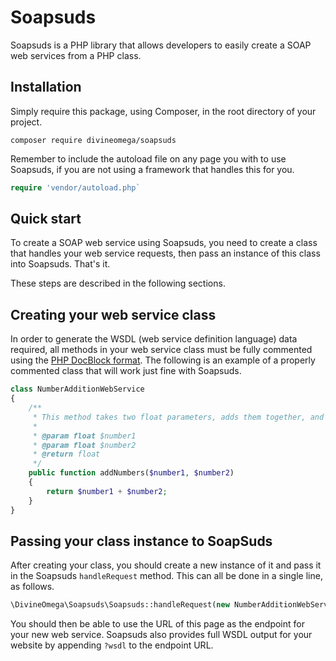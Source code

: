 # Soapsuds

Soapsuds is a PHP library that allows developers to easily create a SOAP web services from a PHP class.

## Installation

Simply require this package, using Composer, in the root directory of your project.

```
composer require divineomega/soapsuds
```

Remember to include the autoload file on any page you with to use Soapsuds, if you are not using a framework that handles this for you.

```php
require 'vendor/autoload.php`
```

## Quick start

To create a SOAP web service using Soapsuds, you need to create a class that handles your web service requests, then pass an instance of this class into Soapsuds. That's it.

These steps are described in the following sections.

## Creating your web service class

In order to generate the WSDL (web service definition language) data required, all methods in your web service class must be fully commented using the [PHP DocBlock format](https://phpdoc.org/docs/latest/guides/docblocks.html). The following is an example of a properly commented class that will work just fine with Soapsuds.

```php
class NumberAdditionWebService
{
    /**
     * This method takes two float parameters, adds them together, and returns the result.
     *
     * @param float $number1
     * @param float $number2
     * @return float
     */
    public function addNumbers($number1, $number2)
    {
        return $number1 + $number2;
    }
}
```

## Passing your class instance to SoapSuds

After creating your class, you should create a new instance of it and pass it in the Soapsuds `handleRequest` method. This can all be done in a single line, as follows.

```php
\DivineOmega\Soapsuds\Soapsuds::handleRequest(new NumberAdditionWebService());
```

You should then be able to use the URL of this page as the endpoint for your new web service. Soapsuds also provides full WSDL output for your website by appending `?wsdl` to the endpoint URL.
